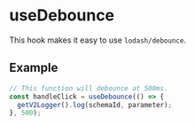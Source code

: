 # useDebounce

This hook makes it easy to use `lodash/debounce`.

## Example

```ts
// This function will debounce at 500ms.
const handleClick = useDebounce(() => {
  getV2Logger().log(schemaId, parameter);
}, 500);
```
